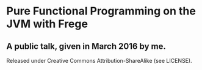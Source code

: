 # Pure Functional Programming on the JVM with Frege
## A public talk, given in March 2016 by me.

Released under Creative Commons Attribution-ShareAlike (see LICENSE).

